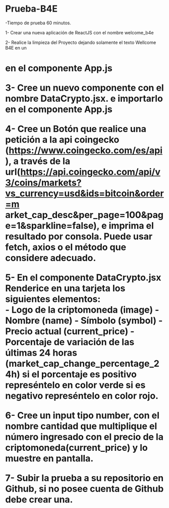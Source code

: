 # Prueba-B4E

-Tiempo de prueba 60 minutos.

1- Crear una nueva aplicación de ReactJS con el nombre welcome_b4e

2- Realice la limpieza del Proyecto dejando solamente el texto Wellcome B4E en un <h1> en el componente App.js 
    
3- Cree un nuevo componente con el nombre DataCrypto.jsx. e importarlo en el componente App.js 
    
4- Cree un Botón que realice una petición a la api coingecko (https://www.coingecko.com/es/api), a través de 
    la url(https://api.coingecko.com/api/v3/coins/markets?vs_currency=usd&ids=bitcoin&order=m arket_cap_desc&per_page=100&page=1&sparkline=false),
    e imprima el resultado por consola. Puede usar fetch, axios o el método que considere adecuado.
    
5- En el componente DataCrypto.jsx Renderice en una tarjeta los siguientes elementos:  
    - Logo de la criptomoneda (image)
    - Nombre (name) 
    - Símbolo (symbol) 
    - Precio actual (current_price) 
    - Porcentaje de variación de las últimas 24 horas 
      (market_cap_change_percentage_24h) si el porcentaje es positivo represéntelo en color verde si es negativo represéntelo en color rojo. 
    
6- Cree un input tipo number, con el nombre cantidad que multiplique el número ingresado con el precio de la criptomoneda(current_price) y lo muestre en pantalla. 
    
7- Subir la prueba a su repositorio en Github, si no posee cuenta de Github debe crear una.  

    

